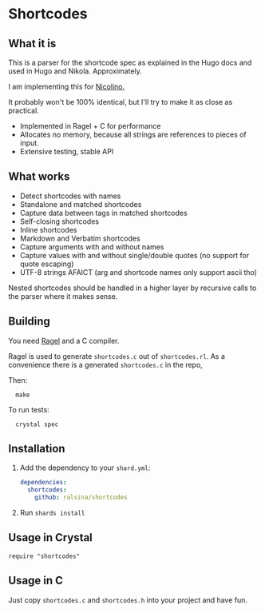# Shortcodes

## What it is

This is a parser for the shortcode spec as explained in the Hugo docs
and used in Hugo and Nikola. Approximately.

I am implementing this for [Nicolino.](https://nicolino.ralsina.me)

It probably won't be 100% identical, but I'll try to make it
as close as practical.

* Implemented in Ragel + C for performance
* Allocates no memory, because all strings are references to
  pieces of input.
* Extensive testing, stable API

## What works

* Detect shortcodes with names
* Standalone and matched shortcodes
* Capture data between tags in matched shortcodes
* Self-closing shortcodes
* Inline shortcodes
* Markdown and Verbatim shortcodes
* Capture arguments with and without names
* Capture values with and without single/double quotes (no support for quote escaping)
* UTF-8 strings AFAICT (arg and shortcode names only support ascii tho)

Nested shortcodes should be handled in a higher layer by recursive calls to
the parser where it makes sense.

## Building

You need [Ragel](http://www.colm.net/open-source/ragel/) and a C compiler.

Ragel is used to generate `shortcodes.c` out of `shortcodes.rl`.
As a convenience there is a generated `shortcodes.c` in the repo,

Then:

```shell
  make
```

To run tests:

```shell
  crystal spec
```

## Installation

1. Add the dependency to your `shard.yml`:

   ```yaml
   dependencies:
     shortcodes:
       github: ralsina/shortcodes
   ```

2. Run `shards install`

## Usage in Crystal

```crystal
require "shortcodes"
```

## Usage in C

Just copy `shortcodes.c` and `shortcodes.h` into your project and have fun.
